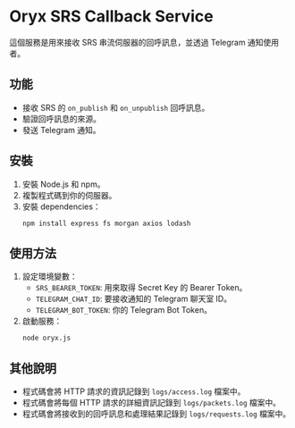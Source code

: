 # Oryx SRS Callback Service

這個服務是用來接收 SRS 串流伺服器的回呼訊息，並透過 Telegram 通知使用者。

## 功能

* 接收 SRS 的 `on_publish` 和 `on_unpublish` 回呼訊息。
* 驗證回呼訊息的來源。
* 發送 Telegram 通知。

## 安裝

1.  安裝 Node.js 和 npm。
2.  複製程式碼到你的伺服器。
3.  安裝 dependencies：
    ```bash
    npm install express fs morgan axios lodash
    ```

## 使用方法

1.  設定環境變數：
    *   `SRS_BEARER_TOKEN`:  用來取得 Secret Key 的 Bearer Token。
    *   `TELEGRAM_CHAT_ID`:  要接收通知的 Telegram 聊天室 ID。
    *   `TELEGRAM_BOT_TOKEN`:  你的 Telegram Bot Token。
2.  啟動服務：
    ```bash
    node oryx.js
    ```

## 其他說明

*   程式碼會將 HTTP 請求的資訊記錄到 `logs/access.log` 檔案中。
*   程式碼會將每個 HTTP 請求的詳細資訊記錄到 `logs/packets.log` 檔案中。
*   程式碼會將接收到的回呼訊息和處理結果記錄到 `logs/requests.log` 檔案中。
